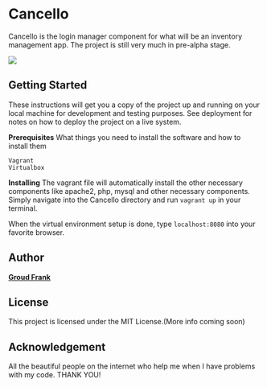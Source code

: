 # Cancello
Cancello is the login manager component for what will be an inventory management app. The project is still very much in pre-alpha stage.

![](img/cancello.gif)

## Getting Started
These instructions will get you a copy of the project up and running on your local machine for development and testing purposes. See deployment for notes on how to deploy the project on a live system.

**Prerequisites**
What things you need to install the software and how to install them
```
Vagrant
Virtualbox
```
**Installing**
The vagrant file will automatically install the other necessary components like apache2, php, mysql and other necessary components. Simply navigate into the Cancello directory and run `vagrant up` in your terminal. 

When the virtual environment setup is done, type `localhost:8080` into your favorite browser.

## Author
[**Groud Frank**](https://www.groudfrank.com)

## License
This project is licensed under the MIT License.(More info coming soon)

## Acknowledgement
All the beautiful people on the internet who help me when I have problems with my code. THANK YOU!
